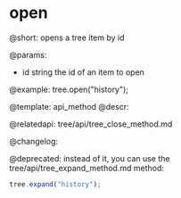 open
=============

@short: opens a tree item by id


@params:
- id 	string		the id of an item to open



@example:
tree.open("history");


@template: api_method
@descr:



@relatedapi:
tree/api/tree_close_method.md


@changelog:

@deprecated: instead of it, you can use the tree/api/tree_expand_method.md method:
~~~js
tree.expand("history");
~~~

